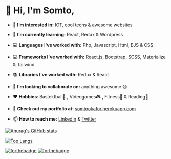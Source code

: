 # 👋 Hi, I'm Somto,

- 👀 **I’m interested in:** IOT, cool techs & awesome websites

- 🌱 **I’m currently learning:** React, Redux & Wordpress
- 💻 **Languages I've worked with:** Php, Javascript, Html, EJS & CSS
- 💻 **Frameworks I've worked with:** React.js, Bootstrap, SCSS, Materialize & Tailwind
- 📚 **Libraries I've worked with:** Redux & React
- 💞️ **I’m looking to collaborate on:** anything awesome 😄
- ♥️ **Hobbies**: Bastektball🏀 , Videogames🎮 , Fitness🏃 & Reading🎒
- 💼 **Check out my portfolio at:** [somtookafor.herokuapp.com](https://somtookafor.herokuapp.com)
- 📫 **How to reach me:** [LinkedIn](https://www.linkedin.com/in/somtochukwuokafor/) & [Twitter](https://www.twitter.com/somtookaforr)

[![Anurag's GitHub stats](https://github-readme-stats.vercel.app/api?username=somtookaforr&theme=dark&show_icons=true
)](https://github.com/anuraghazra/github-readme-stats)

[![Top Langs](https://github-readme-stats.vercel.app/api/top-langs/?username=somtookaforr&layout=compact)](https://github.com/anuraghazra/github-readme-stats)

[![forthebadge](https://forthebadge.com/images/badges/open-source.svg)](https://forthebadge.com)
[![forthebadge](https://forthebadge.com/images/badges/for-robots.svg)](https://forthebadge.com)

<!---
Wavist/Wavist is a ✨ special ✨ repository because its `README.md` (this file) appears on your GitHub profile.
You can click the Preview link to take a look at your changes.
--->
